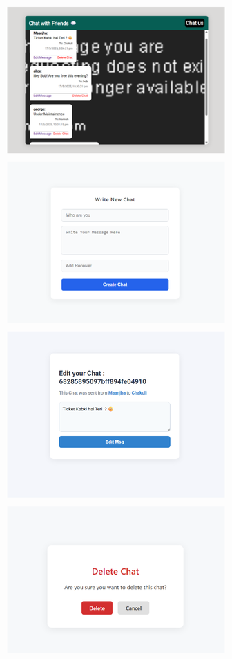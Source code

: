 ![Chat UI](public/ChatUi.png)
<br/>
<br/>
![New](public/new.png)
<br/>
<br/>
![Edit](public/edit.png)
<br/>
<br/>
![Delete](public/delete.png)
